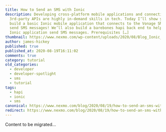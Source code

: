 ```yaml
---
title: How to Send an SMS with Ionic
description: Developing cross-platform mobile applications and connecting to
  3rd-party APIs are highly in-demand skills in tech. Today I’ll show you how to
  build a basic Ionic mobile application that connects to the Vonage SMS API to
  send SMS messages! We’ll also build a barebones hapi back end to help our
  Ionic application send SMS messages. Prerequisites […]
thumbnail: https://www.nexmo.com/wp-content/uploads/2020/08/Blog_Ionic_SMS_1200x600.png
author: james-hickey
published: true
published_at: 2020-08-19T16:11:02
comments: true
category: tutorial
old_categories:
  - developer
  - developer-spotlight
  - sms
  - tutorial
tags:
  - hapi
  - ionic
  - sms
canonical: https://www.nexmo.com/blog/2020/08/19/how-to-send-an-sms-with-ionic-dr
redirect: https://www.nexmo.com/blog/2020/08/19/how-to-send-an-sms-with-ionic-dr
---
```

Content to be migrated...
